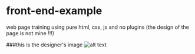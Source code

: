 # front-end-example
web page training using pure html, css, js and no plugins
(the design of the page is not mine !!!)

###this is the designer's image
![alt text](https://mir-s3-cdn-cf.behance.net/project_modules/source/88b8e892938763.5e57f257123bc.jpg?fbclid=IwAR1eugT7IuGoJrsEEpGTKjHoHPqrWHHJaFMrCWjRfyzIKN0YoFCSLpyuy0I)
